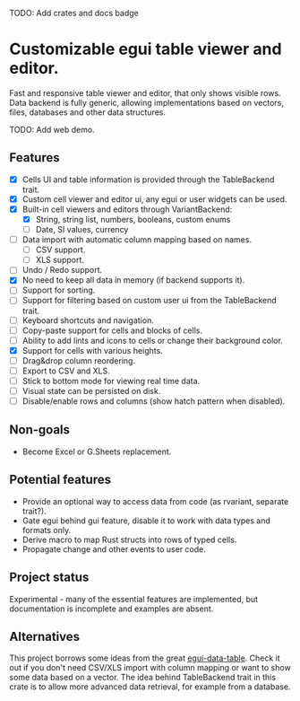 TODO: Add crates and docs badge

# Customizable egui table viewer and editor.

Fast and responsive table viewer and editor, that only shows visible rows. Data backend is fully generic,
allowing implementations based on vectors, files, databases and other data structures.

TODO: Add web demo.

## Features

* [x] Cells UI and table information is provided through the TableBackend trait.
* [x] Custom cell viewer and editor ui, any egui or user widgets can be used.
* [x] Built-in cell viewers and editors through VariantBackend:
    * [x] String, string list, numbers, booleans, custom enums
    * [ ] Date, SI values, currency
* [ ] Data import with automatic column mapping based on names.
    * [ ] CSV support.
    * [ ] XLS support.
* [ ] Undo / Redo support.
* [x] No need to keep all data in memory (if backend supports it).
* [ ] Support for sorting.
* [ ] Support for filtering based on custom user ui from the TableBackend trait.
* [ ] Keyboard shortcuts and navigation.
* [ ] Copy-paste support for cells and blocks of cells.
* [ ] Ability to add lints and icons to cells or change their background color.
* [x] Support for cells with various heights.
* [ ] Drag&drop column reordering.
* [ ] Export to CSV and XLS.
* [ ] Stick to bottom mode for viewing real time data.
* [ ] Visual state can be persisted on disk.
* [ ] Disable/enable rows and columns (show hatch pattern when disabled).

## Non-goals

* Become Excel or G.Sheets replacement.

## Potential features

* Provide an optional way to access data from code (as rvariant, separate trait?).
* Gate egui behind gui feature, disable it to work with data types and formats only.
* Derive macro to map Rust structs into rows of typed cells.
* Propagate change and other events to user code.

## Project status

Experimental - many of the essential features are implemented, but documentation is incomplete and examples are absent.

## Alternatives

This project borrows some ideas from the great [egui-data-table](https://github.com/kang-sw/egui-data-table).
Check it out if you don't need CSV/XLS import with column mapping or want to show some data based on a vector.
The idea behind TableBackend trait in this crate is to allow more advanced data retrieval, for example from a database.